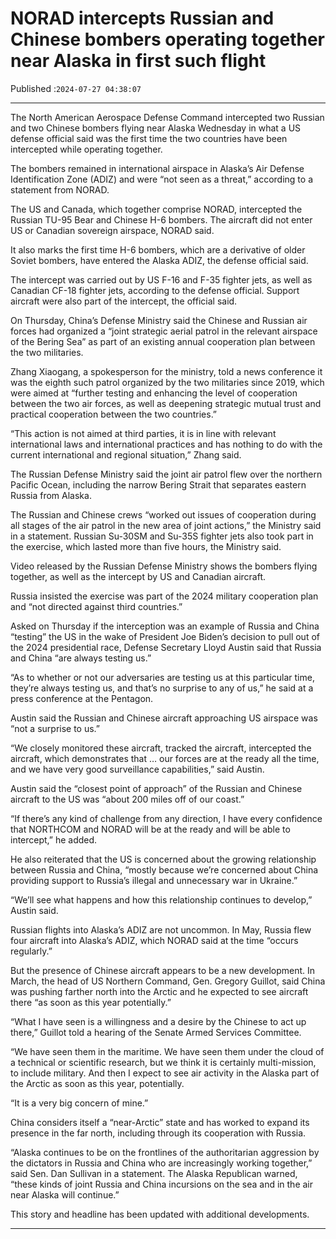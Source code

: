 # NORAD intercepts Russian and Chinese bombers operating together near Alaska in first such flight

Published :`2024-07-27 04:38:07`

---

The North American Aerospace Defense Command intercepted two Russian and two Chinese bombers flying near Alaska Wednesday in what a US defense official said was the first time the two countries have been intercepted while operating together.

The bombers remained in international airspace in Alaska’s Air Defense Identification Zone (ADIZ) and were “not seen as a threat,” according to a statement from NORAD.

The US and Canada, which together comprise NORAD, intercepted the Russian TU-95 Bear and Chinese H-6 bombers. The aircraft did not enter US or Canadian sovereign airspace, NORAD said.

It also marks the first time H-6 bombers, which are a derivative of older Soviet bombers, have entered the Alaska ADIZ, the defense official said.

The intercept was carried out by US F-16 and F-35 fighter jets, as well as Canadian CF-18 fighter jets, according to the defense official. Support aircraft were also part of the intercept, the official said.

On Thursday, China’s Defense Ministry said the Chinese and Russian air forces had organized a “joint strategic aerial patrol in the relevant airspace of the Bering Sea” as part of an existing annual cooperation plan between the two militaries.

Zhang Xiaogang, a spokesperson for the ministry, told a news conference it was the eighth such patrol organized by the two militaries since 2019, which were aimed at “further testing and enhancing the level of cooperation between the two air forces, as well as deepening strategic mutual trust and practical cooperation between the two countries.”

“This action is not aimed at third parties, it is in line with relevant international laws and international practices and has nothing to do with the current international and regional situation,” Zhang said.

The Russian Defense Ministry said the joint air patrol flew over the northern Pacific Ocean, including the narrow Bering Strait that separates eastern Russia from Alaska.

The Russian and Chinese crews “worked out issues of cooperation during all stages of the air patrol in the new area of joint actions,” the Ministry said in a statement. Russian Su-30SM and Su-35S fighter jets also took part in the exercise, which lasted more than five hours, the Ministry said.

Video released by the Russian Defense Ministry shows the bombers flying together, as well as the intercept by US and Canadian aircraft.

Russia insisted the exercise was part of the 2024 military cooperation plan and “not directed against third countries.”

Asked on Thursday if the interception was an example of Russia and China “testing” the US in the wake of President Joe Biden’s decision to pull out of the 2024 presidential race, Defense Secretary Lloyd Austin said that Russia and China “are always testing us.”

“As to whether or not our adversaries are testing us at this particular time, they’re always testing us, and that’s no surprise to any of us,” he said at a press conference at the Pentagon.

Austin said the Russian and Chinese aircraft approaching US airspace was “not a surprise to us.”

“We closely monitored these aircraft, tracked the aircraft, intercepted the aircraft, which demonstrates that … our forces are at the ready all the time, and we have very good surveillance capabilities,” said Austin.

Austin said the “closest point of approach” of the Russian and Chinese aircraft to the US was “about 200 miles off of our coast.”

“If there’s any kind of challenge from any direction, I have every confidence that NORTHCOM and NORAD will be at the ready and will be able to intercept,” he added.

He also reiterated that the US is concerned about the growing relationship between Russia and China, “mostly because we’re concerned about China providing support to Russia’s illegal and unnecessary war in Ukraine.”

“We’ll see what happens and how this relationship continues to develop,” Austin said.

Russian flights into Alaska’s ADIZ are not uncommon. In May, Russia flew four aircraft into Alaska’s ADIZ, which NORAD said at the time “occurs regularly.”

But the presence of Chinese aircraft appears to be a new development. In March, the head of US Northern Command, Gen. Gregory Guillot, said China was pushing farther north into the Arctic and he expected to see aircraft there “as soon as this year potentially.”

“What I have seen is a willingness and a desire by the Chinese to act up there,” Guillot told a hearing of the Senate Armed Services Committee.

“We have seen them in the maritime. We have seen them under the cloud of a technical or scientific research, but we think it is certainly multi-mission, to include military. And then I expect to see air activity in the Alaska part of the Arctic as soon as this year, potentially.

“It is a very big concern of mine.”

China considers itself a “near-Arctic” state and has worked to expand its presence in the far north, including through its cooperation with Russia.

“Alaska continues to be on the frontlines of the authoritarian aggression by the dictators in Russia and China who are increasingly working together,” said Sen. Dan Sullivan in a statement. The Alaska Republican warned, “these kinds of joint Russia and China incursions on the sea and in the air near Alaska will continue.”

This story and headline has been updated with additional developments.

---

